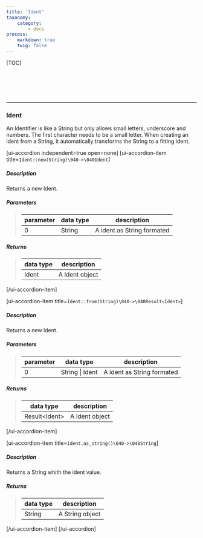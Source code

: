 ```yaml
---
title: 'Ident'
taxonomy:
    category:
        - docs
process:
    markdown: true
    twig: false
---
```


[TOC]

<br><br><br><br>

------------------------------------------------------------------------------------------
### Ident
An Identifier is like a String but only allows small letters, underscore and numbers. The first character
needs to be a small letter. When creating an ident from a String, it automatically transforms the String
to a fitting ident.

[ui-accordion independent=true open=none]
[ui-accordion-item title=<code>Ident::new(String)\040->\040Ident</code>]

##### Description
Returns a new Ident.
##### Parameters
> | parameter | data type               | description                                                           |
> |-----------|-------------------------|-----------------------------------------------------------------------|
> | 0         | String                  | A ident as String formated |
##### Returns
> | data type               | description                                                           |
> |-------------------------|-----------------------------------------------------------------------|
> | Ident                   | A Ident object |

[/ui-accordion-item]

[ui-accordion-item title=<code>Ident::from(String)\040->\040Result&lt;Ident&gt;</code>]

##### Description
Returns a new Ident.
##### Parameters
> | parameter | data type               | description                                                           |
> |-----------|-------------------------|-----------------------------------------------------------------------|
> | 0         | String \| Ident         | A ident as String formated |
##### Returns
> | data type               | description                                                           |
> |-------------------------|-----------------------------------------------------------------------|
> | Result&lt;Ident&gt;                   | A Ident object |

[/ui-accordion-item]

[ui-accordion-item title=<code>ident.as_string()\040->\040String</code>]

##### Description
Returns a String whith the ident value.
##### Returns
> | data type               | description                                                           |
> |-------------------------|-----------------------------------------------------------------------|
> | String                  | A String object |

[/ui-accordion-item]
[/ui-accordion]